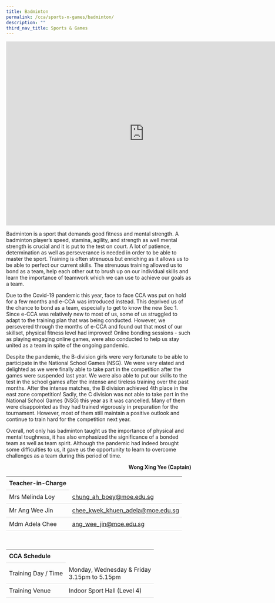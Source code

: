 ```yaml
---
title: Badminton
permalink: /cca/sports-n-games/badminton/
description: ""
third_nav_title: Sports & Games
---
```

<style>
table {
  border-collapse: collapse;
  width: 100%;
}

th, td {
  padding: 8px;
  text-align: left;
  border-bottom: 1px solid #DDD;
}

tr:hover {background-color: #D6EEEE;}
</style>

<iframe src="https://docs.google.com/presentation/d/e/2PACX-1vR4eIH9TXZUDbt84cCr1IYtlepl_LLjVnhb9QseY3TtAZNUlft6n0ztPodCyvouNRQ528CKdI8SmkmM/embed?start=false&loop=false&delayms=10000" frameborder="0" width="750" height="500" allowfullscreen="true"></iframe>

<p>Badminton is a sport that demands good fitness and mental strength. A badminton player&rsquo;s speed, stamina, agility, and strength as well mental strength is crucial and it is put to the test on court. A lot of patience, determination as well as perseverance is needed in order to be able to master the sport. Training is often strenuous but enriching as it allows us to be able to perfect our current skills. The strenuous training allowed us to bond as a team, help each other out to brush up on our individual skills and learn the importance of teamwork which we can use to achieve our goals as a team.&nbsp;</p>
<p>Due to the Covid-19 pandemic this year, face to face CCA was put on hold for a few months and e-CCA was introduced instead. This deprived us of the chance to bond as a team, especially to get to know the new Sec 1. Since e-CCA was relatively new to most of us, some of us struggled to adapt to the training plan that was being conducted. However, we persevered through the months of e-CCA and found out that most of our skillset, physical fitness level had improved! Online bonding sessions - such as playing engaging online games, were also conducted to help us stay united as a team in spite of the ongoing pandemic.&nbsp;</p>
<p>Despite the pandemic, the B-division girls were very fortunate to be able to participate in the National School Games (NSG). We were very elated and delighted as we were finally able to take part in the competition after the games were suspended last year. We were also able to put our skills to the test in the school games after the intense and tireless training over the past months. After the intense matches, the B division achieved 4th place in the east zone competition! Sadly, the C division was not able to take part in the National School Games (NSG) this year as it was cancelled. Many of them were disappointed as they had trained vigorously in preparation for the tournament. However, most of them still maintain a positive outlook and continue to train hard for the competition next year.</p>
<p>Overall, not only has badminton taught us the importance of physical and mental toughness, it has also emphasized the significance of a bonded team as well as team spirit. Although the pandemic had indeed brought some difficulties to us, it gave us the opportunity to learn to overcome challenges as a team during this period of time.</p>
<p style="text-align: right;"><strong>Wong Xing Yee (Captain)</strong></p>

<table>
	<th>Teacher-in-Charge</th>
<tr>
	<td rowspan = "1">Mrs Melinda Loy</td>
 <td><a href="mailto:chung_ah_boey@moe.edu.sg" target="">chung_ah_boey@moe.edu.sg</a></td>
	 	</tr>
<tr>
	<td rowspan = "1">Mr Ang Wee Jin</td>
 <td><a href="mailto:chee_kwek_khuen_adela@moe.edu.sg" target="">chee_kwek_khuen_adela@moe.edu.sg</a></td>
	</tr>
<tr>
	<td rowspan = "1">Mdm Adela Chee</td>
 <td><a href="mailto:ang_wee_jin@moe.edu.sg" target="">ang_wee_jin@moe.edu.sg</a></td>
	 	</tr>
</table>
<br>
<table>
	<th>CCA Schedule</th>
<tr>
	<td rowspan = "1">Training Day / Time</td>
 <td>Monday, Wednesday & Friday<br>
	3.15pm to 5.15pm</td>
	 	</tr>
<tr>
	<td rowspan = "1">Training Venue</td>
 <td>Indoor Sport Hall (Level 4)</td>
	</tr>
</table>